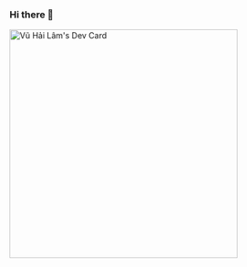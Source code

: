 ### Hi there 👋

<a href="https://app.daily.dev/lamvh2812"><img src="https://api.daily.dev/devcards/98a5ad33cbe74802bb66633fb366e4cf.png?r=gge" width="400" alt="Vũ Hải Lâm's Dev Card"/></a>
